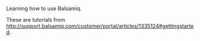Learning how to use Balsamiq.

These are tutorials from http://support.balsamiq.com/customer/portal/articles/1335124#gettingstarted.